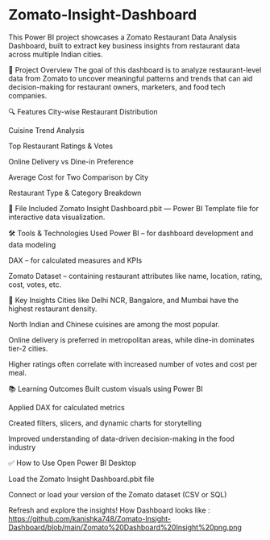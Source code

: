 # Zomato-Insight-Dashboard
This Power BI project showcases a Zomato Restaurant Data Analysis Dashboard, built to extract key business insights from restaurant data across multiple Indian cities.

🚀 Project Overview
The goal of this dashboard is to analyze restaurant-level data from Zomato to uncover meaningful patterns and trends that can aid decision-making for restaurant owners, marketers, and food tech companies.

🔍 Features
City-wise Restaurant Distribution

Cuisine Trend Analysis

Top Restaurant Ratings & Votes

Online Delivery vs Dine-in Preference

Average Cost for Two Comparison by City

Restaurant Type & Category Breakdown

📁 File Included
Zomato Insight Dashboard.pbit — Power BI Template file for interactive data visualization.

🛠 Tools & Technologies Used
Power BI – for dashboard development and data modeling

DAX – for calculated measures and KPIs

Zomato Dataset – containing restaurant attributes like name, location, rating, cost, votes, etc.

📌 Key Insights
Cities like Delhi NCR, Bangalore, and Mumbai have the highest restaurant density.

North Indian and Chinese cuisines are among the most popular.

Online delivery is preferred in metropolitan areas, while dine-in dominates tier-2 cities.

Higher ratings often correlate with increased number of votes and cost per meal.

📚 Learning Outcomes
Built custom visuals using Power BI

Applied DAX for calculated metrics

Created filters, slicers, and dynamic charts for storytelling

Improved understanding of data-driven decision-making in the food industry

✅ How to Use
Open Power BI Desktop

Load the Zomato Insight Dashboard.pbit file

Connect or load your version of the Zomato dataset (CSV or SQL)

Refresh and explore the insights!
How Dashboard looks like : https://github.com/kanishka748/Zomato-Insight-Dashboard/blob/main/Zomato%20Dashboard%20Insight%20png.png
